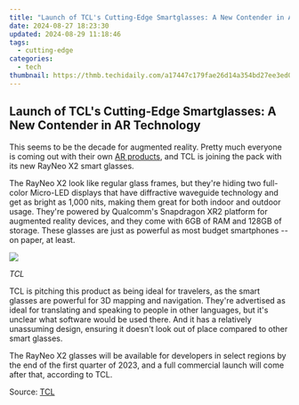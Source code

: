 ```yaml
---
title: "Launch of TCL's Cutting-Edge Smartglasses: A New Contender in AR Technology"
date: 2024-08-27 18:23:30
updated: 2024-08-29 11:18:46
tags:
  - cutting-edge
categories:
  - tech
thumbnail: https://thmb.techidaily.com/a17447c179fae26d14a354bd27ee3ed0db51405b2a49b0c58b6a37168dddbfaf.jpg
---
```


## Launch of TCL's Cutting-Edge Smartglasses: A New Contender in AR Technology

This seems to be the decade for augmented reality. Pretty much everyone is coming out with their own [AR products](https://buynow-reviews.techidaily.com/navigating-google-voice-a-thorough-evaluation-and-recommendations/), and TCL is joining the pack with its new RayNeo X2 smart glasses.

 The RayNeo X2 look like regular glass frames, but they're hiding two full-color Micro-LED displays that have diffractive waveguide technology and get as bright as 1,000 nits, making them great for both indoor and outdoor usage. They're powered by Qualcomm's Snapdragon XR2 platform for augmented reality devices, and they come with 6GB of RAM and 128GB of storage. These glasses are just as powerful as most budget smartphones -- on paper, at least.

![](https://static1.howtogeekimages.com/wordpress/wp-content/uploads/2023/01/Rayneo-X2-TCL-1-1.jpg) 

_TCL_

 TCL is pitching this product as being ideal for travelers, as the smart glasses are powerful for 3D mapping and navigation. They're advertised as ideal for translating and speaking to people in other languages, but it's unclear what software would be used there. And it has a relatively unassuming design, ensuring it doesn't look out of place compared to other smart glasses.

 The RayNeo X2 glasses will be available for developers in select regions by the end of the first quarter of 2023, and a full commercial launch will come after that, according to TCL.

 Source: [TCL](https://www.tcl.com/us/en/press-releases/tcl-groundbreaking-innovation-ces-2023)

<ins class="adsbygoogle"
     style="display:block"
     data-ad-format="autorelaxed"
     data-ad-client="ca-pub-7571918770474297"
     data-ad-slot="1223367746"></ins>



<ins class="adsbygoogle"
     style="display:block"
     data-ad-client="ca-pub-7571918770474297"
     data-ad-slot="8358498916"
     data-ad-format="auto"
     data-full-width-responsive="true"></ins>
